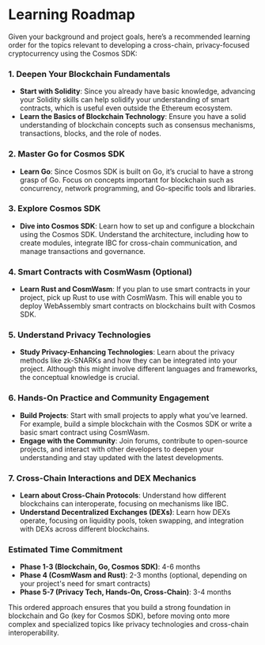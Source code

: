 # Learning Roadmap

Given your background and project goals, here’s a recommended learning order for the topics relevant to developing a cross-chain, privacy-focused cryptocurrency using the Cosmos SDK:

### 1. **Deepen Your Blockchain Fundamentals**

- **Start with Solidity**: Since you already have basic knowledge, advancing your Solidity skills can help solidify your understanding of smart contracts, which is useful even outside the Ethereum ecosystem.
- **Learn the Basics of Blockchain Technology**: Ensure you have a solid understanding of blockchain concepts such as consensus mechanisms, transactions, blocks, and the role of nodes.

### 2. **Master Go for Cosmos SDK**

- **Learn Go**: Since Cosmos SDK is built on Go, it’s crucial to have a strong grasp of Go. Focus on concepts important for blockchain such as concurrency, network programming, and Go-specific tools and libraries.

### 3. **Explore Cosmos SDK**

- **Dive into Cosmos SDK**: Learn how to set up and configure a blockchain using the Cosmos SDK. Understand the architecture, including how to create modules, integrate IBC for cross-chain communication, and manage transactions and governance.

### 4. **Smart Contracts with CosmWasm (Optional)**

- **Learn Rust and CosmWasm**: If you plan to use smart contracts in your project, pick up Rust to use with CosmWasm. This will enable you to deploy WebAssembly smart contracts on blockchains built with Cosmos SDK.

### 5. **Understand Privacy Technologies**

- **Study Privacy-Enhancing Technologies**: Learn about the privacy methods like zk-SNARKs and how they can be integrated into your project. Although this might involve different languages and frameworks, the conceptual knowledge is crucial.

### 6. **Hands-On Practice and Community Engagement**

- **Build Projects**: Start with small projects to apply what you’ve learned. For example, build a simple blockchain with the Cosmos SDK or write a basic smart contract using CosmWasm.
- **Engage with the Community**: Join forums, contribute to open-source projects, and interact with other developers to deepen your understanding and stay updated with the latest developments.

### 7. **Cross-Chain Interactions and DEX Mechanics**

- **Learn about Cross-Chain Protocols**: Understand how different blockchains can interoperate, focusing on mechanisms like IBC.
- **Understand Decentralized Exchanges (DEXs)**: Learn how DEXs operate, focusing on liquidity pools, token swapping, and integration with DEXs across different blockchains.

### Estimated Time Commitment

- **Phase 1-3 (Blockchain, Go, Cosmos SDK)**: 4-6 months
- **Phase 4 (CosmWasm and Rust)**: 2-3 months (optional, depending on your project's need for smart contracts)
- **Phase 5-7 (Privacy Tech, Hands-On, Cross-Chain)**: 3-4 months

This ordered approach ensures that you build a strong foundation in blockchain and Go (key for Cosmos SDK), before moving onto more complex and specialized topics like privacy technologies and cross-chain interoperability.
